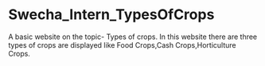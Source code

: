 # Swecha_Intern_TypesOfCrops

A basic website on the topic- Types of crops.
In this website there are three types of crops are displayed like Food Crops,Cash Crops,Horticulture Crops.
